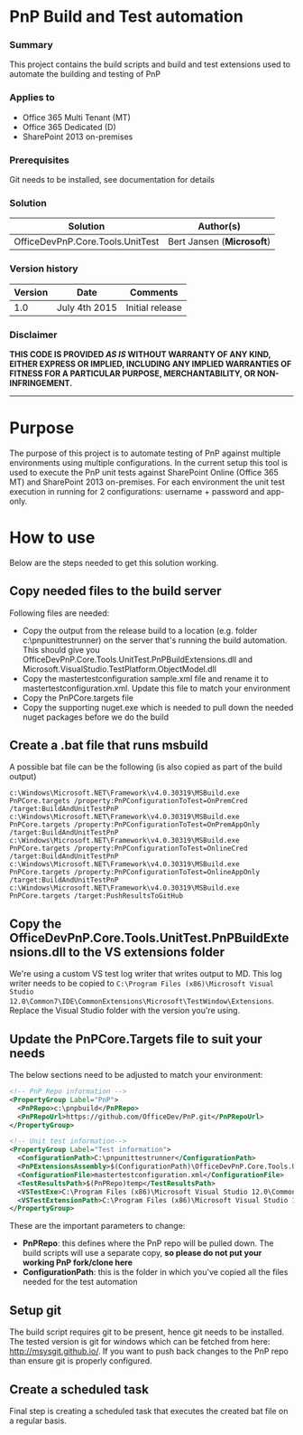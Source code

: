 # PnP Build and Test automation #

### Summary ###
This project contains the build scripts and build and test extensions used to automate the building and testing of PnP

### Applies to ###
-  Office 365 Multi Tenant (MT)
-  Office 365 Dedicated (D)
-  SharePoint 2013 on-premises

### Prerequisites ###
Git needs to be installed, see documentation for details

### Solution ###
Solution | Author(s)
---------|----------
OfficeDevPnP.Core.Tools.UnitTest | Bert Jansen (**Microsoft**)

### Version history ###
Version  | Date | Comments
---------| -----| --------
1.0  | July 4th 2015 | Initial release

### Disclaimer ###
**THIS CODE IS PROVIDED *AS IS* WITHOUT WARRANTY OF ANY KIND, EITHER EXPRESS OR IMPLIED, INCLUDING ANY IMPLIED WARRANTIES OF FITNESS FOR A PARTICULAR PURPOSE, MERCHANTABILITY, OR NON-INFRINGEMENT.**


----------

# Purpose #
The purpose of this project is to automate testing of PnP against multiple environments using multiple configurations. In the current setup this tool is used to execute the PnP unit tests against SharePoint Online (Office 365 MT) and SharePoint 2013 on-premises. For each environment the unit test execution in running for 2 configurations: username + password and app-only.

# How to use #
Below are the steps needed to get this solution working.

## Copy needed files to the build server ##
Following files are needed:
- Copy the output from the release build to a location (e.g. folder c:\pnpunittestrunner) on the server that's running the build automation. This should give you OfficeDevPnP.Core.Tools.UnitTest.PnPBuildExtensions.dll and Microsoft.VisualStudio.TestPlatform.ObjectModel.dll
- Copy the mastertestconfiguration sample.xml file and rename it to mastertestconfiguration.xml. Update this file to match your environment
- Copy the PnPCore.targets file 
- Copy the supporting nuget.exe which is needed to pull down the needed nuget packages before we do the build

## Create a .bat file that runs msbuild ##
A possible bat file can be the following (is also copied as part of the build output)

```batch
c:\Windows\Microsoft.NET\Framework\v4.0.30319\MSBuild.exe PnPCore.targets /property:PnPConfigurationToTest=OnPremCred /target:BuildAndUnitTestPnP
c:\Windows\Microsoft.NET\Framework\v4.0.30319\MSBuild.exe PnPCore.targets /property:PnPConfigurationToTest=OnPremAppOnly /target:BuildAndUnitTestPnP
c:\Windows\Microsoft.NET\Framework\v4.0.30319\MSBuild.exe PnPCore.targets /property:PnPConfigurationToTest=OnlineCred /target:BuildAndUnitTestPnP
c:\Windows\Microsoft.NET\Framework\v4.0.30319\MSBuild.exe PnPCore.targets /property:PnPConfigurationToTest=OnlineAppOnly /target:BuildAndUnitTestPnP
c:\Windows\Microsoft.NET\Framework\v4.0.30319\MSBuild.exe PnPCore.targets /target:PushResultsToGitHub
```

## Copy the OfficeDevPnP.Core.Tools.UnitTest.PnPBuildExtensions.dll to the VS extensions folder ##
We're using a custom VS test log writer that writes output to MD. This log writer needs to be copied to `C:\Program Files (x86)\Microsoft Visual Studio 12.0\Common7\IDE\CommonExtensions\Microsoft\TestWindow\Extensions`. Replace the Visual Studio folder with the version you're using.

## Update the PnPCore.Targets file to suit your needs ##
The below sections need to be adjusted to match your environment:

```XML
<!-- PnP Repo information -->
<PropertyGroup Label="PnP">
  <PnPRepo>c:\pnpbuild</PnPRepo>
  <PnPRepoUrl>https://github.com/OfficeDev/PnP.git</PnPRepoUrl>
</PropertyGroup>

<!-- Unit test information-->
<PropertyGroup Label="Test information">
  <ConfigurationPath>C:\pnpunittestrunner</ConfigurationPath>
  <PnPExtensionsAssembly>$(ConfigurationPath)\OfficeDevPnP.Core.Tools.UnitTest.PnPBuildExtensions.dll</PnPExtensionsAssembly>
  <ConfigurationFile>mastertestconfiguration.xml</ConfigurationFile>
  <TestResultsPath>$(PnPRepo)temp</TestResultsPath>
  <VSTestExe>C:\Program Files (x86)\Microsoft Visual Studio 12.0\Common7\IDE\CommonExtensions\Microsoft\TestWindow\vstest.console.exe</VSTestExe>
  <VSTestExtensionPath>C:\Program Files (x86)\Microsoft Visual Studio 12.0\Common7\IDE\CommonExtensions\Microsoft\TestWindow\Extensions</VSTestExtensionPath>
</PropertyGroup>
```

These are the important parameters to change:
- **PnPRepo**: this defines where the PnP repo will be pulled down. The build scripts will use a separate copy, **so please do not put your working PnP fork/clone here**
- **ConfigurationPath**: this is the folder in which you've copied all the files needed for the test automation

## Setup git ##
The build script requires git to be present, hence git needs to be installed. The tested version is git for windows which can be fetched from here: http://msysgit.github.io/. If you want to push back changes to the PnP repo than ensure git is properly configured.

## Create a scheduled task ##
Final step is creating a scheduled task that executes the created bat file on a regular basis.

